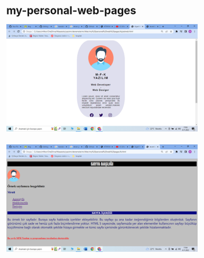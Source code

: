 # my-personal-web-pages

<img src="https://github.com/MFKORKMAZ42/my-personal-web-pages/blob/master/personalpages.png"/><br/>
 <br/>

<img src="https://github.com/MFKORKMAZ42/my-personal-web-pages/blob/master/lb.png"/><br/>
 <br/>
